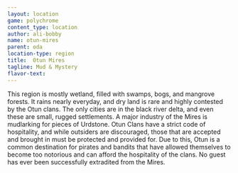 ```yaml
---
layout: location
game: polychrome
content_type: location
author: ali-bobby
name: otun-mires
parent: oda
location-type: region
title:  Otun Mires
tagline: Mud & Mystery
flavor-text:
---
```


This region is mostly wetland, filled with swamps, bogs, and mangrove forests. It rains nearly everyday, and dry land is rare and highly contested by the Otun clans. The only cities are in the black river delta, and even these are small, rugged settlements. A major industry of the Mires is mudlarking for pieces of Urdstone. Otun Clans have a strict code of hospitality, and while outsiders are discouraged, those that are accepted and brought in must be protected and provided for. Due to this, Otun is a common destination for pirates and bandits that have allowed themselves to become too notorious and can afford the hospitality of the clans. No guest has ever been successfully extradited from the Mires.
